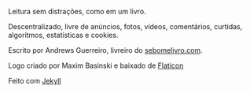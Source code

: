 Leitura sem distrações, como em um livro.

Descentralizado, livre de anúncios, fotos, vídeos, comentários, curtidas, algoritmos, estatísticas e cookies. 

Escrito por Andrews Guerreiro, livreiro do [sebomelivro.com](https://sebomelivro.com).

Logo criado por Maxim Basinski e baixado de [Flaticon](https://www.flaticon.com/free-icons/typewriter)

Feito com [Jekyll](https://jekyllrb.com/)
